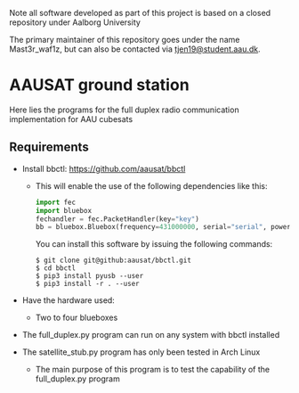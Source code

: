 Note all software developed as part of this project is based on a closed repository under Aalborg University

The primary maintainer of this repository goes under the name Mast3r_waf1z, but can also be contacted via tjen19@student.aau.dk.
# AAUSAT ground station
Here lies the programs for the full duplex radio communication implementation for AAU cubesats
## Requirements
- Install bbctl: https://github.com/aausat/bbctl
    
    - This will enable the use of the following dependencies like this:
      ```python
      import fec
      import bluebox
      fechandler = fec.PacketHandler(key="key")
      bb = bluebox.Bluebox(frequency=431000000, serial="serial", power=0)
      ```
      You can install this software by issuing the following commands:
      ```console
      $ git clone git@github:aausat/bbctl.git
      $ cd bbctl
      $ pip3 install pyusb --user
      $ pip3 install -r . --user
      ```
- Have the hardware used:
    - Two to four blueboxes
- The full_duplex.py program can run on any system with bbctl installed
- The satellite_stub.py program has only been tested in Arch Linux
    -   The main purpose of this program is to test the capability of the full_duplex.py program
